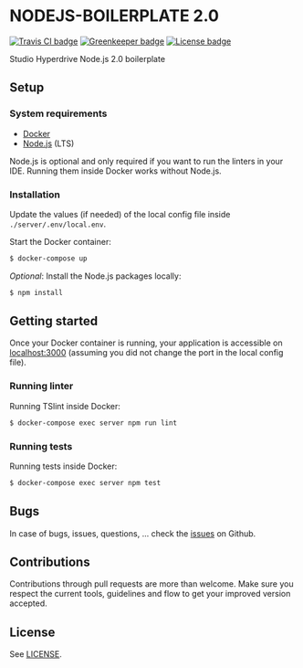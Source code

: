 # NODEJS-BOILERPLATE 2.0 #

[![Travis CI badge](https://travis-ci.org/studiohyperdrive/nodejs-boilerplate.png?branch=master)](https://travis-ci.org/studiohyperdrive/nodejs-boilerplate)
[![Greenkeeper badge](https://badges.greenkeeper.io/studiohyperdrive/nodejs-boilerplate.svg)](https://greenkeeper.io)
[![License badge](https://img.shields.io/badge/license-ISC-yellow.svg)](https://opensource.org/licenses/ISC)

Studio Hyperdrive Node.js 2.0 boilerplate

## Setup ##

### System requirements ###

* [Docker](https://docs.docker.com/engine/installation/)
* [Node.js](https://nodejs.org/en/) (LTS)

Node.js is optional and only required if you want to run the linters in your IDE. Running them inside Docker works without Node.js.

### Installation ###

Update the values (if needed) of the local config file inside `./server/.env/local.env`.

Start the Docker container:

```bash
$ docker-compose up
```

_Optional_: Install the Node.js packages locally:

```bash
$ npm install
```

## Getting started ##

Once your Docker container is running, your application is accessible on [localhost:3000](http://localhost:3000) (assuming you did not change the port in the local config file).

### Running linter ###

Running TSlint inside Docker:

```bash
$ docker-compose exec server npm run lint
```

### Running tests ###

Running tests inside Docker:

```bash
$ docker-compose exec server npm test
```

## Bugs ##

In case of bugs, issues, questions, ... check the [issues](https://github.com/studiohyperdrive/nodejs-boilerplate/issues) on Github.

## Contributions ##

Contributions through pull requests are more than welcome. Make sure you respect the current tools, guidelines and flow to get your improved version accepted.

## License ##

See [LICENSE](LICENSE).
